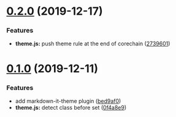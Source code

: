 <a name="0.2.0"></a>
# [0.2.0](https://github.com/miaoxingsoldier/markdown-it-theme/compare/v0.1.0...v0.2.0) (2019-12-17)


### Features

* **theme.js:** push theme rule at the end of corechain ([2739601](https://github.com/miaoxingsoldier/markdown-it-theme/commit/2739601))



<a name="0.1.0"></a>
# [0.1.0](https://github.com/miaoxingsoldier/markdown-it-theme/compare/bed9af0...v0.1.0) (2019-12-11)


### Features

* add markdown-it-theme plugin ([bed9af0](https://github.com/miaoxingsoldier/markdown-it-theme/commit/bed9af0))
* **theme.js:** detect class before set ([0f4a8e9](https://github.com/miaoxingsoldier/markdown-it-theme/commit/0f4a8e9))




